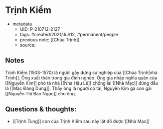 # Trịnh Kiểm

- metadata
	- UID: P-210712-2127
	- tags: #created/2021/Jul/12, #permanent/people 
	- previous note: [[Chúa Trịnh]]
	- source: 

## Notes
Trịnh Kiểm (1503-1570) là người gầy dựng sự nghiệp của [[Chúa Trịnh|nhà Trịnh]]. Ông xuất thân trong gia đình nghèo. Ông gia nhập nghĩa quân của [[Nguyễn Kim]] phò tá nhà [[Nhà Hậu Lê]] chống lại [[Nhà Mạc]] đứng đầu là [[Mạc Đăng Dung]]. Thấy ông là người có tài, Nguyễn Kim gả con gái [[Nguyễn Thị Bảo Ngọc]] cho ông. 

## Questions & thoughts:
- [[Trịnh Tùng]] con của Trịnh Kiểm sau này lật đổ được [[Nhà Mạc]]

